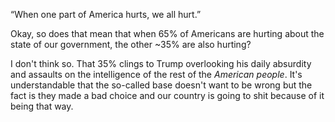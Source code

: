 “When one part of America hurts, we all hurt.”

Okay, so does that mean that when 65% of Americans are hurting about the state of our government,  the other ~35% are also hurting?

I don't think so. That 35% clings to Trump overlooking his daily absurdity and assaults on the 
intelligence of the rest of the _American people_. It's understandable that the so-called base 
doesn't want to be wrong but the fact is they made a bad choice and our country is going to shit 
because of it being that way.



